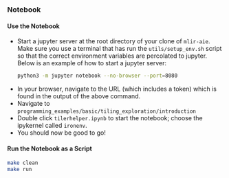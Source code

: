 ### Notebook

#### Use the Notebook
* Start a jupyter server at the root directory of your clone of `mlir-aie`.
  Make sure you use a terminal that has run the `utils/setup_env.sh` script
  so that the correct environment variables are percolated to jupyter.
  Below is an example of how to start a jupyter server:
  ```bash
  python3 -m jupyter notebook --no-browser --port=8080
  ```
* In your browser, navigate to the URL (which includes a token) which is found
  in the output of the above command.
* Navigate to `programming_examples/basic/tiling_exploration/introduction`
* Double click `tilerhelper.ipynb` to start the notebook; choose the ipykernel called `ironenv`.
* You should now be good to go!

#### Run the Notebook as a Script
```bash
make clean
make run
```
